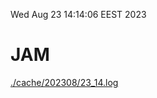 Wed Aug 23 14:14:06 EEST 2023
# JAM
<a href='./cache/202308/23_14.log'>./cache/202308/23_14.log</a>
